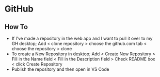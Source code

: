# GitHub

## How To

- If I've made a repository in the web app and I want to pull it over to my GH desktop; Add < clone repository > choose the github.com tab < choose the repository > clone
- To create a New Repository in desktop; Add < Create New Repository > Fill in the Name field < Fill in the Description field > Check README box < click Create Repository
- Publish the repository and then open in VS Code
